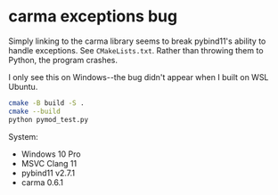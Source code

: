 # carma exceptions bug

Simply linking to the carma library seems to break pybind11's ability to handle exceptions. See `CMakeLists.txt`. Rather than throwing them to Python, the program crashes.

I only see this on Windows--the bug didn't appear when I built on WSL Ubuntu.

```bash
cmake -B build -S .
cmake --build
python pymod_test.py
```

System:
- Windows 10 Pro
- MSVC Clang 11
- pybind11 v2.7.1
- carma 0.6.1